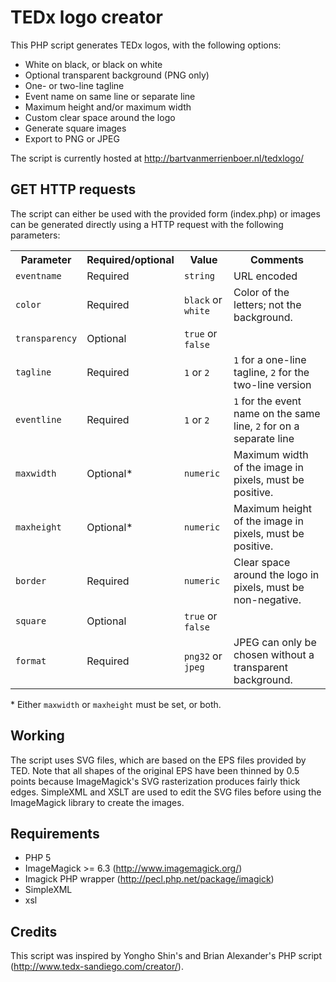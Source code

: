 TEDx logo creator
=================

This PHP script generates TEDx logos, with the following options:

* White on black, or black on white
* Optional transparent background (PNG only)
* One- or two-line tagline
* Event name on same line or separate line
* Maximum height and/or maximum width
* Custom clear space around the logo
* Generate square images
* Export to PNG or JPEG

The script is currently hosted at http://bartvanmerrienboer.nl/tedxlogo/

GET HTTP requests
-----------------

The script can either be used with the provided form (index.php) or images can be
generated directly using a HTTP request with the following parameters:

<table>
	<tr>
		<th>Parameter</th>
		<th>Required/optional</th>
		<th>Value</th>
		<th>Comments</th>
	</tr>
	<tr>
		<td><code>eventname</code></td>
		<td>Required</td>
		<td><code>string</code></td>
		<td>URL encoded</td>
	</tr>
	<tr>
		<td><code>color</code></td>
		<td>Required</td>
		<td><code>black</code> or <code>white</code></td>
		<td>Color of the letters; not the background.</td>
	</tr>
	<tr>
		<td><code>transparency</code></td>
		<td>Optional</td>
		<td><code>true</code> or <code>false</code></td>
		<td></td>
	</tr>
	<tr>
		<td><code>tagline</code></td>
		<td>Required</td>
		<td><code>1</code> or <code>2</code></td>
		<td><code>1</code> for a one-line tagline, <code>2</code> for the two-line version</td>
	</tr>
	<tr>
		<td><code>eventline</code></td>
		<td>Required</td>
		<td><code>1</code> or <code>2</code></td>
		<td><code>1</code> for the event name on the same line, <code>2</code> for on a separate line</td>
	</tr>
	<tr>
		<td><code>maxwidth</code></td>
		<td>Optional*</td>
		<td><code>numeric</code></td>
		<td>Maximum width of the image in pixels, must be positive.</td>
	</tr>
	<tr>
		<td><code>maxheight</code></td>
		<td>Optional*</td>
		<td><code>numeric</code></td>
		<td>Maximum height of the image in pixels, must be positive.</td>
	</tr>	
		<tr>
		<td><code>border</code></td>
		<td>Required</td>
		<td><code>numeric</code></td>
		<td>Clear space around the logo in pixels, must be non-negative.</td>
	</tr>
	<tr>
		<td><code>square</code></td>
		<td>Optional</td>
		<td><code>true</code> or <code>false</code></td>
		<td></td>
	</tr>
	<tr>
		<td><code>format</code></td>
		<td>Required</td>
		<td><code>png32</code> or <code>jpeg</code></td>
		<td>JPEG can only be chosen without a transparent background.</td>
	</tr>
</table>

\* Either `maxwidth` or `maxheight` must be set, or both.

Working
-------

The script uses SVG files, which are based on the EPS files provided by TED. Note that all
shapes of the original EPS have been thinned by 0.5 points because ImageMagick's SVG
rasterization produces fairly thick edges. SimpleXML and XSLT are used to edit the SVG
files before using the ImageMagick library to create the images.

Requirements
------------

* PHP 5
* ImageMagick >= 6.3 (http://www.imagemagick.org/)
* Imagick PHP wrapper (http://pecl.php.net/package/imagick)
* SimpleXML
* xsl

Credits
-------

This script was inspired by Yongho Shin's and Brian Alexander's PHP script
(http://www.tedx-sandiego.com/creator/).